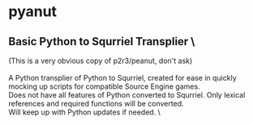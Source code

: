 # pyanut
## Basic Python to Squrriel Transplier \
(This is a very obvious copy of p2r3/peanut, don't ask) \
\
A Python transplier of Python to Squrriel, created for ease in quickly mocking up scripts for compatible Source Engine games. \
Does not have all features of Python converted to Squrriel. Only lexical references and required functions will be converted. \
Will keep up with Python updates if needed. \